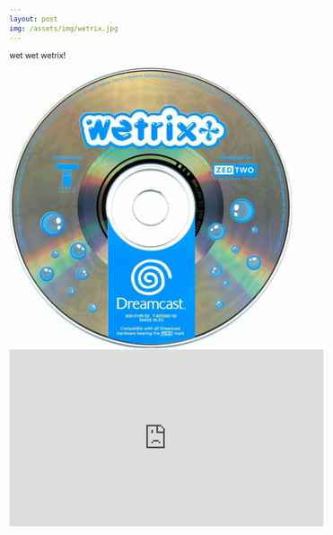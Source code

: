 ```yaml
---
layout: post
img: /assets/img/wetrix.jpg
---
```


wet wet wetrix!

<img src="/assets/img/wetrix.jpg" class="blogimg" />

<iframe class="video-embed" width="560" height="315" src="https://www.youtube.com/watch?v=EUJb1BD63ME" frameborder="0" allow="accelerometer; autoplay; encrypted-media; gyroscope; picture-in-picture" allowfullscreen></iframe>
